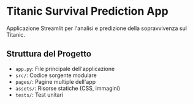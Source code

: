 # Titanic Survival Prediction App

Applicazione Streamlit per l'analisi e predizione della sopravvivenza sul Titanic.

## Struttura del Progetto

- `app.py`: File principale dell'applicazione
- `src/`: Codice sorgente modulare
- `pages/`: Pagine multiple dell'app
- `assets/`: Risorse statiche (CSS, immagini)
- `tests/`: Test unitari
